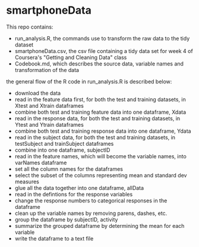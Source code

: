 # smartphoneData
This repo contains:
  - run_analysis.R, the commands use to transform the raw data to the tidy dataset
  - smartphoneData.csv, the csv file containing a tidy data set for week 4 of Coursera's "Getting and Cleaning Data" class
  - Codebook.md, which describes the source data, variable names and transformation of the data

the general flow of the R code in run_analysis.R is described below:
- download the data
- read in the feature data first, for both the test and training datasets, in Xtest and Xtrain dataframes
- combine both test and training feature data into one dataframe, Xdata
- read in the response data, for both the test and training datasets, in Ytest and Ytrain dataframes
- combine both test and training response data into one dataframe, Ydata
- read in the subject data, for both the test and training datasets, in testSubject and trainSubject dataframes
- combine into one dataframe, subjectID
- read in the feature names, which will become the variable names, into varNames dataframe
- set all the column names for the dataframes
- select the subset of the columns representing mean and standard dev measures
- glue all the data together into one dataframe, allData
- read in the defintions for the response variables
- change the response numbers to categorical responses in the dataframe
- clean up the variable names by removing parens, dashes, etc.
- group the dataframe by subjectID, activity
- summarize the grouped dataframe by determining the mean for each variable
- write the dataframe to a text file
